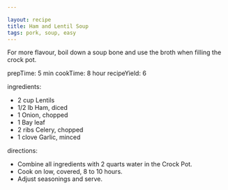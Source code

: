 ```yaml
---

layout: recipe
title: Ham and Lentil Soup
tags: pork, soup, easy
---
```


For more flavour, boil down a soup bone and use the broth when filling the crock pot.

prepTime: 5 min
cookTime: 8 hour
recipeYield: 6

ingredients:
- 2 cup Lentils
- 1/2 lb Ham, diced
- 1 Onion, chopped
- 1 Bay leaf
- 2 ribs Celery, chopped
- 1 clove Garlic, minced

directions:
- Combine all ingredients with 2 quarts water in the Crock Pot.
- Cook on low, covered, 8 to 10 hours.
- Adjust seasonings and serve.
